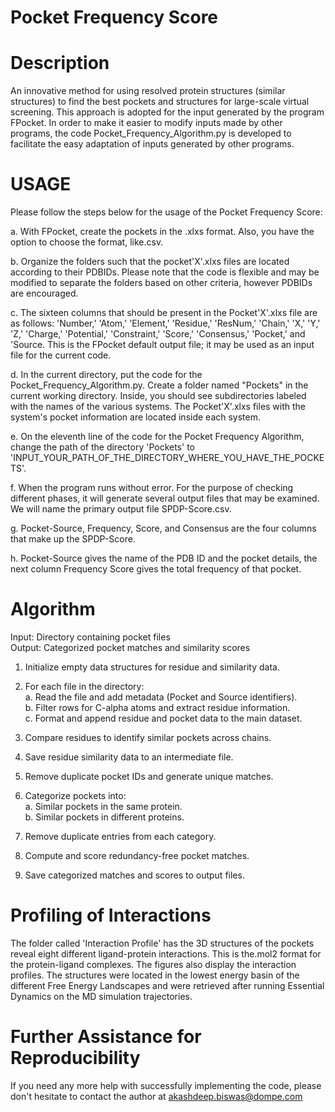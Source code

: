 # Pocket Frequency Score
# Description
An innovative method for using resolved protein structures (similar structures) to find the best pockets and structures for large-scale virtual screening.
This approach is adopted for the input generated by the program FPocket.
In order to make it easier to modify inputs made by other programs, the code Pocket_Frequency_Algorithm.py is developed to facilitate the easy adaptation of inputs generated by other programs.

# USAGE
Please follow the steps below for the usage of the Pocket Frequency Score:

a. With FPocket, create the pockets in the .xlxs format. Also, you have the option to choose the format, like.csv.

b. Organize the folders such that the pocket'X'.xlxs files are located according to their PDBIDs. Please note that the code is flexible and may be modified to separate the folders based on other criteria, however PDBIDs are encouraged.

c. The sixteen columns that should be present in the Pocket'X'.xlxs file are as follows: 'Number,' 'Atom,' 'Element,' 'Residue,' 'ResNum,' 'Chain,' 'X,' 'Y,' 'Z,' 'Charge,' 'Potential,' 'Constraint,' 'Score,' 'Consensus,' 'Pocket,' and 'Source.  This is the FPocket default output file; it may be used as an input file for the current code.

d. In the current directory, put the code for the Pocket_Frequency_Algorithm.py. Create a folder named "Pockets" in the current working directory. Inside, you should see subdirectories labeled with the names of the various systems. The Pocket'X'.xlxs files with the system's pocket information are located inside each system.

e. On the eleventh line of the code for the Pocket Frequency Algorithm, change the path of the directory 'Pockets' to 'INPUT_YOUR_PATH_OF_THE_DIRECTORY_WHERE_YOU_HAVE_THE_POCKETS'.

f. When the program runs without error. For the purpose of checking different phases, it will generate several output files that may be examined. We will name the primary output file SPDP-Score.csv.

g. Pocket-Source, Frequency, Score, and Consensus are the four columns that make up the SPDP-Score.

h. Pocket-Source gives the name of the PDB ID and the pocket details, the next column Frequency Score gives the total frequency of that pocket.

# Algorithm
Input: Directory containing pocket files  
Output: Categorized pocket matches and similarity scores  

1. Initialize empty data structures for residue and similarity data.  

2. For each file in the directory:  
   a. Read the file and add metadata (Pocket and Source identifiers).  
   b. Filter rows for C-alpha atoms and extract residue information.  
   c. Format and append residue and pocket data to the main dataset. 
 
3. Compare residues to identify similar pockets across chains.  

4. Save residue similarity data to an intermediate file.  

5. Remove duplicate pocket IDs and generate unique matches.  

6. Categorize pockets into:  
   a. Similar pockets in the same protein.  
   b. Similar pockets in different proteins.  

7. Remove duplicate entries from each category.  

8. Compute and score redundancy-free pocket matches.  

9. Save categorized matches and scores to output files.

# Profiling of Interactions
The folder called 'Interaction Profile' has the 3D structures of the pockets reveal eight different ligand-protein interactions.
This is the.mol2 format for the protein-ligand complexes. The figures also display the interaction profiles.
The structures were located in the lowest energy basin of the different Free Energy Landscapes and were retrieved after running Essential Dynamics on the MD simulation trajectories.

# Further Assistance for Reproducibility
If you need any more help with successfully implementing the code, please don't hesitate to contact the author at akashdeep.biswas@dompe.com
